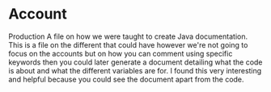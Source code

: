 # Account 
Production
A file on how we were taught to create Java documentation.
This is a file on the different that could have however we're not going to focus on the accounts but on 
how you can comment using specific keywords then you could later 
generate a document detailing what the code is about
and what the different variables are for. I found this very interesting and helpful because you 
could see the document apart from the code.